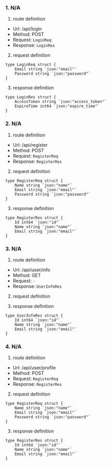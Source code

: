 ### 1. N/A

1. route definition

- Url: /api/login
- Method: POST
- Request: `LoginReq`
- Response: `LoginRes`

2. request definition



```golang
type LoginReq struct {
	Email string `json:"email"`
	Password string `json:"password"`
}
```


3. response definition



```golang
type LoginRes struct {
	AccessToken string `json:"access_token"`
	ExpireTime int64 `json:"expire_time"`
}
```

### 2. N/A

1. route definition

- Url: /api/register
- Method: POST
- Request: `RegisterReq`
- Response: `RegisterRes`

2. request definition



```golang
type RegisterReq struct {
	Name string `json:"name"`
	Email string `json:"email"`
	Password string `json:"password"`
}
```


3. response definition



```golang
type RegisterRes struct {
	Id int64 `json:"id"`
	Name string `json:"name"`
	Email string `json:"email"`
}
```

### 3. N/A

1. route definition

- Url: /api/user/info
- Method: GET
- Request: `-`
- Response: `UserInfoRes`

2. request definition



3. response definition



```golang
type UserInfoRes struct {
	Id int64 `json:"id"`
	Name string `json:"name"`
	Email string `json:"email"`
}
```

### 4. N/A

1. route definition

- Url: /api/user/profile
- Method: POST
- Request: `RegisterReq`
- Response: `RegisterRes`

2. request definition



```golang
type RegisterReq struct {
	Name string `json:"name"`
	Email string `json:"email"`
	Password string `json:"password"`
}
```


3. response definition



```golang
type RegisterRes struct {
	Id int64 `json:"id"`
	Name string `json:"name"`
	Email string `json:"email"`
}
```

